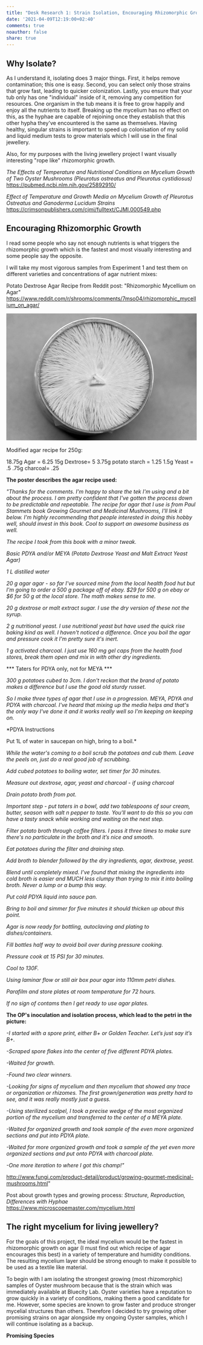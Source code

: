 ```yaml
---
title: "Desk Research 1: Strain Isolation, Encouraging Rhizomorphic Growth, Mycelium Growth Speed and Mechanical Strength"
date: '2021-04-09T12:19:00+02:40'
comments: true
noauthor: false
share: true
---
```

## Why Isolate? ##

As I understand it, isolating does 3 major things. First, it helps remove contamination; this one is easy. Second, you can select only those strains that grow fast, leading to quicker colonization. Lastly, you ensure that your tub only has one "individual" inside of it, removing any competition for resources. One organism in the tub means it is free to grow happily and enjoy all the nutrients to itself. Breaking up the mycelium has no effect on this, as the hyphae are capable of rejoining once they establish that this other hypha they've encountered is the same as themselves. Having healthy, singular strains is important to speed up colonisation of my solid and liquid medium tests to grow materials which I will use in the final jewellery. 

Also, for my purposes with the living jewellery project I want visually interesting "rope like" rhizomorphic growth.

*The Effects of Temperature and Nutritional Conditions on Mycelium Growth of Two Oyster Mushrooms (Pleurotus ostreatus and Pleurotus cystidiosus)*
https://pubmed.ncbi.nlm.nih.gov/25892910/

*Effect of Temperature and Growth Media on Mycelium Growth of Pleurotus Ostreatus and Ganoderma Lucidum Strains*
https://crimsonpublishers.com/cjmi/fulltext/CJMI.000549.php

## Encouraging Rhizomorphic Growth #

I read some people who say not enough nutrients is what triggers the rhizomorphic growth which is the fastest and most visually interesting and some people say the opposite.

I will take my most vigorous samples from Experiment 1 and test them on different varieties and concentrations of agar nutrient mixes:

  Potato Dextrose Agar Recipe from Reddit post: "Rhizomorphic Mycellium on Agar"
  https://www.reddit.com/r/shrooms/comments/7mso04/rhizomorphic_mycellium_on_agar/

  ![](\/myc0202.jpg)




Modified agar recipe for 250g:

18.75g Agar = 6.25
15g Dextrose= 5
3.75g potato starch = 1.25
1.5g Yeast = .5
.75g charcoal= .25

**The poster describes the agar recipe used:**


  *"Thanks for the comments. I'm happy to share the tek I'm using and a bit about the process. I am pretty confident that I've gotten the process down to be predictable and repeatable. The recipe for agar that I use is from Paul Stammets book Growing Gourmet and Medicinal Mushrooms, I'll link it below. I'm highly recommending that people interested in doing this hobby well, should invest in this book. Cool to support an awesome business as well.*

*The recipe I took from this book with a minor tweak.*

*Basic PDYA and/or MEYA (Potato Dextrose Yeast and Malt Extract Yeast Agar)*

*1 L distilled water*

*20 g agar agar - so far I've sourced mine from the local health food hut but I'm going to order a 500 g package off of ebay. $29 for 500 g on ebay or $6 for 50 g at the local store. The math makes sense to me.*

*20 g dextrose or malt extract sugar. I use the dry version of these not the syrup.*

*2 g nutritional yeast. I use nutritional yeast but have used the quick rise baking kind as well. I haven't noticed a difference. Once you boil the agar and pressure cook it I'm pretty sure it's inert.*

*1 g activated charcoal. I just use 160 mg gel caps from the health food stores, break them open and mix in with other dry ingredients.*

*** Taters for PDYA only, not for MEYA ***

*300 g potatoes cubed to 3cm. I don't reckon that the brand of potato makes a difference but I use the good old sturdy russet.*

*So I make three types of agar that I use in a progression. MEYA, PDYA and PDYA with charcoal. I've heard that mixing up the media helps and that's the only way I've done it and it works really well so I'm keeping on keeping on.*

*PDYA Instructions

Put 1L of water in saucepan on high, bring to a boil.*

*While the water's coming to a boil scrub the potatoes and cub them. Leave the peels on, just do a real good job of scrubbing.*

*Add cubed potatoes to boiling water, set timer for 30 minutes.*

*Measure out dextrose, agar, yeast and charcoal - if using charcoal*

*Drain potato broth from pot.*

*Important step - put taters in a bowl, add two tablespoons of sour cream, butter, season with salt n pepper to taste. You'll want to do this so you can have a tasty snack while working and waiting on the next step.*

*Filter potato broth through coffee filters. I pass it three times to make sure there's no particulate in the broth and it’s nice and smooth.*

*Eat potatoes during the filter and draining step.*

*Add broth to blender followed by the dry ingredients, agar, dextrose, yeast.*

*Blend until completely mixed. I’ve found that mixing the ingredients into cold broth is easier and MUCH less clumpy than trying to mix it into boiling broth. Never a lump or a bump this way.*

*Put cold PDYA liquid into sauce pan.*

*Bring to boil and simmer for five minutes it should thicken up about this point.*

*Agar is now ready for bottling, autoclaving and plating to dishes/containers.*

*Fill bottles half way to avoid boil over during pressure cooking.*

*Pressure cook at 15 PSI for 30 minutes.*

*Cool to 130F.*

*Using laminar flow or still air box pour agar into 110mm petri dishes.*

*Parafilm and store plates at room temperature for 72 hours.*

*If no sign of contams then I get ready to use agar plates.*


**The OP's inoculation and isolation process, which lead to the petri in the picture:**

*-I started with a spore print, either B+ or Golden Teacher. Let’s just say it’s B+.*

*-Scraped spore flakes into the center of five different PDYA plates.*

*-Waited for growth.*

*-Found two clear winners.*

*-Looking for signs of mycelium and then mycelium that showed any trace or organization or rhizomes. The first grown/generation was pretty hard to see, and it was really mostly just a guess.*

*-Using sterilized scalpel, I took a precise wedge of the most organized portion of the mycelium and transferred to the center of a MEYA plate.*

*-Waited for organized growth and took sample of the even more organized sections and put into PDYA plate.*

*-Waited for more organized growth and took a sample of the yet even more organized sections and put onto PDYA with charcoal plate.*

*-One more iteration to where I got this champ!"*

http://www.fungi.com/product-detail/product/growing-gourmet-medicinal-mushrooms.html"


Post about growth types and growing process:
*Structure, Reproduction, Differences with Hyphae* https://www.microscopemaster.com/mycelium.html

## The right mycelium for living jewellery?

For the goals of this project, the ideal mycelium would be the fastest in rhizomorphic growth on agar (I must find out which recipe of agar encourages this best) in a variety of temperature and humidity conditions. The resulting mycelium layer should be strong enough to make it possible to be used as a textile like material.

To begin with I am isolating the strongest growing (most rhizomorphic) samples of Oyster mushroom because that is the strain which was immediately available at Bluecity Lab. Oyster varieties have a reputation to grow quickly in a variety of conditions, making them a good candidate for me. However, some species are known to grow faster and produce stronger mycelial structures than others. Therefore I decided to try growing other promising strains on agar alongside my ongoing Oyster samples, which I will continue isolating as a backup.

**Promising Species**

